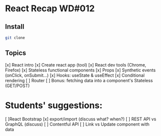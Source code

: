 # React Recap WD#012

## Install

```bash
git clone
```

## Topics

[x] React intro
[x] Create react app (tool)
[x] React dev tools (Chrome, Firefox)
[x] Stateless functional components
[x] Props
[x] Synthetic events (onClick, onSubmit...)
[x] Hooks: useState & useEffect
[x] Conditional rendering
[ ] Router
[ ] Bonus: fetching data into a component's Stateless (GET/POST)

# Students' suggestions:

[ ]React Bootstrap
[x] export/import (discuss what? when?)
[ ] REST API vs GraphQL (discuss)
[ ] Contentful API
[ ] Link vs Update component with data
